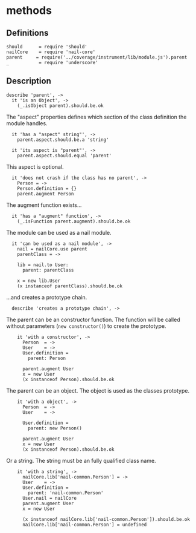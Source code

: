 [coffee]: http://asmblah.github.com/coffee/
[glob]: https://npmjs.org/package/glob
[grunt-contrib-coffee]: https://github.com/gruntjs/grunt-contrib-coffee
[grunt-istanbul-coverage]: https://github.com/daniellmb/grunt-istanbul-coverage
[grunt-istanbul]: https://github.com/taichi/grunt-istanbul
[grunt-simple-mocha]: https://github.com/yaymukund/grunt-simple-mocha
[grunt]: http://gruntjs.com/
[mocha]: https://npmjs.org/package/mocha
[nail-core]: https://github.com/noptic/nail-core
[should]: https://github.com/visionmedia/should.js
[underscore]: http://underscorejs.org

[About]: About.coffee.md
[init]: init.coffee.md
[injector]: injector.coffee.md
[methods]: methods.coffee.md
[parent]: parent.coffee.md
[properties]: properties.coffee.md

[nail]: https://github.com/noptic/nail
[npm]: https://github.com/noptic/nail

methods
=======
Definitions
-----------

    should      = require 'should'
    nailCore    = require 'nail-core'
    parent     = require('../coverage/instrument/lib/module.js').parent
    _           = require 'underscore'

Description
-----------

    describe 'parent', ->
      it 'is an Object', ->
        (_.isObject parent).should.be.ok

The "aspect" properties defines which section of the class definition the module handles.

      it 'has a "aspect" string"', ->
        parent.aspect.should.be.a 'string'
      
      it 'its aspect is "parent"', ->
        parent.aspect.should.equal 'parent'
        
This aspect is optional.      
      
      it 'does not crash if the class has no parent', ->
        Person = ->
        Person.definition = {}
        parent.augment Person

The augment function exists...

      it 'has a "augment" function', ->
        (_.isFunction parent.augment).should.be.ok


The module can be used as a nail module.

      it 'can be used as a nail module', ->
        nail = nailCore.use parent
        parentClass = ->
        
        lib = nail.to User:
          parent: parentClass
          
        x = new lib.User
        (x instanceof parentClass).should.be.ok
        
...and creates a prototype chain.

      describe 'creates a prototype chain', ->
      
The parent can be an constructor function. 
The function will be called without parameters (`new constructor()`) to create 
the prototype.

        it 'with a constructor', ->
          Person  = ->
          User    = ->
          User.definition =
            parent: Person
          
          parent.augment User
          x = new User
          (x instanceof Person).should.be.ok

The parent can be an object. The object is used as the classes prototype.

        it 'with a object', ->
          Person  = ->
          User    = ->
          
          User.definition =
            parent: new Person()
          
          parent.augment User
          x = new User
          (x instanceof Person).should.be.ok


Or a string. The string must be an fully qualified class name.

        it 'with a string', ->
          nailCore.lib['nail-common.Person'] = ->
          User    = ->
          User.definition =
            parent: 'nail-common.Person'
          User.nail = nailCore
          parent.augment User
          x = new User
          
          (x instanceof nailCore.lib['nail-common.Person']).should.be.ok
          nailCore.lib['nail-common.Person'] = undefined
          